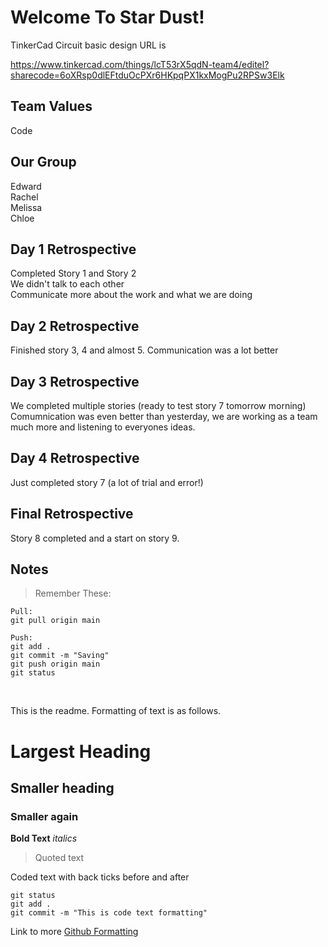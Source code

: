 # Welcome To Star Dust!

TinkerCad Circuit basic design URL is

https://www.tinkercad.com/things/lcT53rX5qdN-team4/editel?sharecode=6oXRsp0dlEFtduOcPXr6HKpqPX1kxMogPu2RPSw3Elk

## Team Values
Code

## Our Group
Edward
<br>
Rachel
<br>
Melissa
<br>
Chloe

## Day 1 Retrospective

Completed Story 1 and Story 2
<br>
We didn't talk to each other
<br>
Communicate more about the work and what we are doing
<br>

## Day 2 Retrospective

Finished story 3, 4 and almost 5. 
Communication was a lot better

## Day 3 Retrospective

We completed multiple stories (ready to test story 7 tomorrow morning)
Comumnication was even better than yesterday, we are working as a team much more and listening to everyones ideas. 

## Day 4 Retrospective

Just completed story 7 (a lot of trial and error!)

## Final Retrospective

Story 8 completed and a start on story 9. 

## Notes
>Remember These:
```
Pull:
git pull origin main

Push:
git add .
git commit -m "Saving"
git push origin main
git status
```
<br>

This is the readme. Formatting of text is as follows.

# Largest Heading
## Smaller heading
### Smaller again

**Bold Text**
*italics*
>Quoted text

Coded text with back ticks before and after
```
git status
git add .
git commit -m "This is code text formatting"
```

Link to more [Github Formatting](https://help.github.com/en/github/writing-on-github/basic-writing-and-formatting-syntax)
